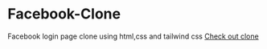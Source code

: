 # Facebook-Clone
Facebook login page clone  using html,css and tailwind css
[Check out clone ](https://facebookcloneaps.netlify.app/)
